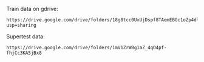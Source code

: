 Train data on gdrive:
~~~
https://drive.google.com/drive/folders/18g8tcc0UxUjDspf8TAemEBGc1oZp4dlX?usp=sharing
~~~
Supertest data:
~~~
https://drive.google.com/drive/folders/1mV1ZrW8g1aZ_4qO4pf-fhjCc3KA5jBx8
~~~
